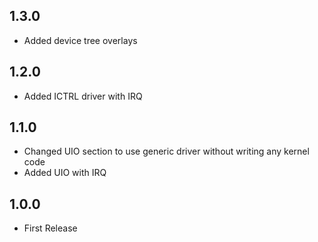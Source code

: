 ## 1.3.0

* Added device tree overlays

## 1.2.0

* Added ICTRL driver with IRQ

## 1.1.0

* Changed UIO section to use generic driver without writing any kernel code
* Added UIO with IRQ

## 1.0.0

* First Release

